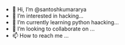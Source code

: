- 👋 Hi, I’m @santoshkumararya
- 👀 I’m interested in hacking...
- 🌱 I’m currently learning python haacking...
- 💞️ I’m looking to collaborate on ...
- 📫 How to reach me ...

<!---
santoshkumararya/santoshkumararya is a ✨ special ✨ repository because its `README.md` (this file) appears on your GitHub profile.
You can click the Preview link to take a look at your changes.
--->
